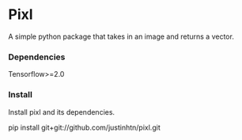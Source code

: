 # Pixl
A simple python package that takes in an image and returns a vector.  

### Dependencies
Tensorflow>=2.0

### Install
Install pixl and its dependencies.

pip install git+git://github.com/justinhtn/pixl.git